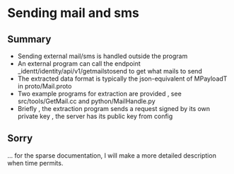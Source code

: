 # Sending mail and sms

## Summary

- Sending external mail/sms is handled outside the program
- An external program can call the endpoint _identt/identity/api/v1/getmailstosend to get what mails to send
- The extracted data format is typically the json-equivalent of MPayloadT in proto/Mail.proto
- Two example programs for extraction are provided , see src/tools/GetMail.cc and python/MailHandle.py
- Briefly , the extraction program sends a request signed by its own private key , the server has its public key from config

## Sorry

... for the sparse documentation, I will make a more detailed description when time permits.
